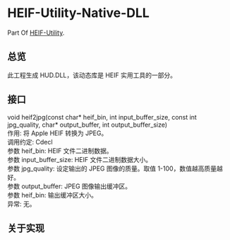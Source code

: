 # HEIF-Utility-Native-DLL
Part Of <a href="https://github.com/liuziangexit/HEIF-Utility">HEIF-Utility</a>.<br>

<h2>总览</h2>
此工程生成 HUD.DLL，该动态库是 HEIF 实用工具的一部分。<br>

<h2>接口</h2>
void heif2jpg(const char* heif_bin, int input_buffer_size, const int jpg_quality, char* output_buffer, int output_buffer_size)<br>
作用: 将 Apple HEIF 转换为 JPEG。<br>
调用约定: Cdecl<br>
参数 heif_bin: HEIF 文件二进制数据。<br>
参数 input_buffer_size: HEIF 文件二进制数据大小。<br>
参数 jpg_quality: 设定输出的 JPEG 图像的质量。取值 1-100，数值越高质量越好。<br>
参数 output_buffer: JPEG 图像输出缓冲区。<br>
参数 heif_bin: 输出缓冲区大小。<br>
异常: 无。<br>

<h2>关于实现</h2>

